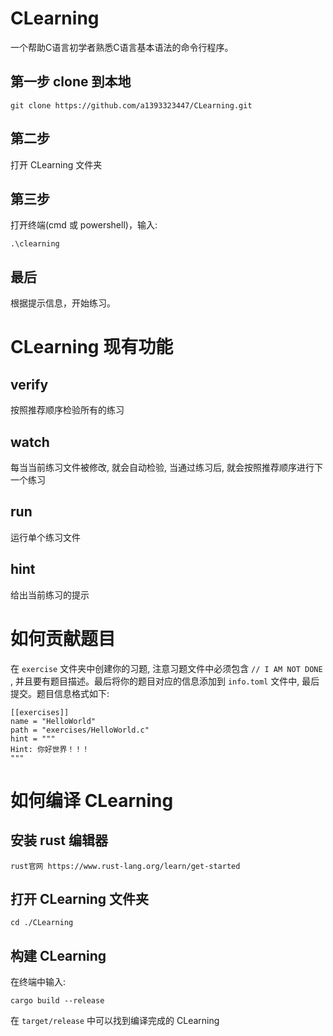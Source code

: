 # CLearning
一个帮助C语言初学者熟悉C语言基本语法的命令行程序。
## 第一步 clone 到本地
```
git clone https://github.com/a1393323447/CLearning.git
``` 
## 第二步 
打开 CLearning 文件夹
## 第三步 
打开终端(cmd 或 powershell)，输入:
```
.\clearning
```
## 最后
根据提示信息，开始练习。

# CLearning 现有功能
## verify
按照推荐顺序检验所有的练习
## watch
每当当前练习文件被修改, 就会自动检验, 当通过练习后, 就会按照推荐顺序进行下一个练习
## run
运行单个练习文件
## hint
给出当前练习的提示
# 如何贡献题目
在 `exercise` 文件夹中创建你的习题, 注意习题文件中必须包含 `// I AM NOT DONE` , 并且要有题目描述。最后将你的题目对应的信息添加到 `info.toml` 文件中, 最后提交。题目信息格式如下:
```
[[exercises]]
name = "HelloWorld"
path = "exercises/HelloWorld.c"
hint = """
Hint: 你好世界！！！
"""
```
# 如何编译 CLearning
## 安装 rust 编辑器
```
rust官网 https://www.rust-lang.org/learn/get-started
```
## 打开 CLearning 文件夹
```
cd ./CLearning
```
## 构建 CLearning 
在终端中输入:
```
cargo build --release
```
在 `target/release` 中可以找到编译完成的 CLearning
